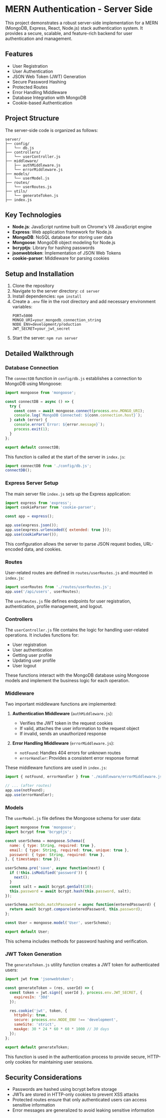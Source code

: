 # MERN Authentication - Server Side

This project demonstrates a robust server-side implementation for a MERN (MongoDB, Express, React, Node.js) stack authentication system. It provides a secure, scalable, and feature-rich backend for user authentication and management.

## Features

- User Registration
- User Authentication
- JSON Web Token (JWT) Generation
- Secure Password Hashing
- Protected Routes
- Error Handling Middleware
- Database Integration with MongoDB
- Cookie-based Authentication

## Project Structure

The server-side code is organized as follows:

```
server/
├── config/
│   └── db.js
├── controllers/
│   └── userController.js
├── middleware/
│   ├── authMiddleware.js
│   └── errorMiddleware.js
├── models/
│   └── userModel.js
├── routes/
│   └── userRoutes.js
├── utils/
│   └── generateToken.js
├── index.js
```

## Key Technologies

- **Node.js**: JavaScript runtime built on Chrome's V8 JavaScript engine
- **Express**: Web application framework for Node.js
- **MongoDB**: NoSQL database for storing user data
- **Mongoose**: MongoDB object modeling for Node.js
- **bcryptjs**: Library for hashing passwords
- **jsonwebtoken**: Implementation of JSON Web Tokens
- **cookie-parser**: Middleware for parsing cookies

## Setup and Installation

1. Clone the repository
2. Navigate to the server directory: `cd server`
3. Install dependencies: `npm install`
4. Create a `.env` file in the root directory and add necessary environment variables:
   ```
   PORT=5000
   MONGO_URI=your_mongodb_connection_string
   NODE_ENV=development/production
   JWT_SECRET=your_jwt_secret
   ```
5. Start the server: `npm run server`

## Detailed Walkthrough

### Database Connection

The `connectDB` function in `config/db.js` establishes a connection to MongoDB using Mongoose:

```javascript
import mongoose from 'mongoose';

const connectDB = async () => {
  try {
    const conn = await mongoose.connect(process.env.MONGO_URI);
    console.log(`MongoDB Connected: ${conn.connection.host}`);
  } catch (error) {
    console.error(`Error: ${error.message}`);
    process.exit(1);
  }
};

export default connectDB;
```

This function is called at the start of the server in `index.js`:

```javascript
import connectDB from './config/db.js';
connectDB();
```

### Express Server Setup

The main server file `index.js` sets up the Express application:

```javascript
import express from 'express';
import cookieParser from 'cookie-parser';

const app = express();

app.use(express.json());
app.use(express.urlencoded({ extended: true }));
app.use(cookieParser());
```

This configuration allows the server to parse JSON request bodies, URL-encoded data, and cookies.

### Routes

User-related routes are defined in `routes/userRoutes.js` and mounted in `index.js`:

```javascript
import userRoutes from './routes/userRoutes.js';
app.use('/api/users', userRoutes);
```

The `userRoutes.js` file defines endpoints for user registration, authentication, profile management, and logout.

### Controllers

The `userController.js` file contains the logic for handling user-related operations. It includes functions for:

- User registration
- User authentication
- Getting user profile
- Updating user profile
- User logout

These functions interact with the MongoDB database using Mongoose models and implement the business logic for each operation.

### Middleware

Two important middleware functions are implemented:

1. **Authentication Middleware** (`authMiddleware.js`):
   - Verifies the JWT token in the request cookies
   - If valid, attaches the user information to the request object
   - If invalid, sends an unauthorized response

2. **Error Handling Middleware** (`errorMiddleware.js`):
   - `notFound`: Handles 404 errors for unknown routes
   - `errorHandler`: Provides a consistent error response format

These middleware functions are used in `index.js`:

```javascript
import { notFound, errorHandler } from './middleware/errorMiddleware.js';

// ... (after routes)
app.use(notFound);
app.use(errorHandler);
```

### Models

The `userModel.js` file defines the Mongoose schema for user data:

```javascript
import mongoose from 'mongoose';
import bcrypt from 'bcryptjs';

const userSchema = mongoose.Schema({
  name: { type: String, required: true },
  email: { type: String, required: true, unique: true },
  password: { type: String, required: true },
}, { timestamps: true });

userSchema.pre('save', async function(next) {
  if (!this.isModified('password')) {
    next();
  }
  const salt = await bcrypt.genSalt(10);
  this.password = await bcrypt.hash(this.password, salt);
});

userSchema.methods.matchPassword = async function(enteredPassword) {
  return await bcrypt.compare(enteredPassword, this.password);
};

const User = mongoose.model('User', userSchema);

export default User;
```

This schema includes methods for password hashing and verification.

### JWT Token Generation

The `generateToken.js` utility function creates a JWT token for authenticated users:

```javascript
import jwt from 'jsonwebtoken';

const generateToken = (res, userId) => {
  const token = jwt.sign({ userId }, process.env.JWT_SECRET, {
    expiresIn: '30d'
  });

  res.cookie('jwt', token, {
    httpOnly: true,
    secure: process.env.NODE_ENV !== 'development',
    sameSite: 'strict',
    maxAge: 30 * 24 * 60 * 60 * 1000 // 30 days
  });
};

export default generateToken;
```

This function is used in the authentication process to provide secure, HTTP-only cookies for maintaining user sessions.

## Security Considerations

- Passwords are hashed using bcrypt before storage
- JWTs are stored in HTTP-only cookies to prevent XSS attacks
- Protected routes ensure that only authenticated users can access sensitive information
- Error messages are generalized to avoid leaking sensitive information